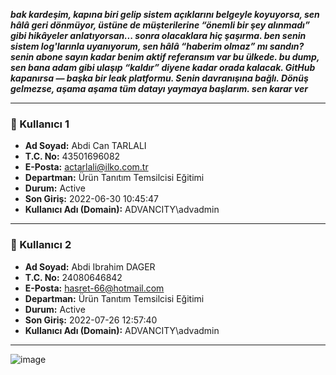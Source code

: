 ***bak kardeşim,
kapına biri gelip sistem açıklarını belgeyle koyuyorsa,
sen hâlâ geri dönmüyor, üstüne de müşterilerine “önemli bir şey alınmadı” gibi hikâyeler anlatıyorsan...
sonra olacaklara hiç şaşırma.
ben senin sistem log'larınla uyanıyorum, sen hâlâ “haberim olmaz” mı sandın?
senin abone sayın kadar benim aktif referansım var bu ülkede.
bu dump, sen bana adam gibi ulaşıp “kaldır” diyene kadar orada kalacak.
GitHub kapanırsa — başka bir leak platformu.
Senin davranışına bağlı. Dönüş gelmezse, aşama aşama tüm datayı yaymaya başlarım.
sen karar ver***

---

### 👤 Kullanıcı 1

- **Ad Soyad:** Abdi Can TARLALI  
- **T.C. No:** 43501696082  
- **E-Posta:** actarlali@ilko.com.tr  
- **Departman:** Ürün Tanıtım Temsilcisi Eğitimi  
- **Durum:** Active  
- **Son Giriş:** 2022-06-30 10:45:47  
- **Kullanıcı Adı (Domain):** ADVANCITY\\advadmin  

---

### 👤 Kullanıcı 2

- **Ad Soyad:** Abdi Ibrahim DAGER  
- **T.C. No:** 24080646842  
- **E-Posta:** hasret-66@hotmail.com  
- **Departman:** Ürün Tanıtım Temsilcisi Eğitimi  
- **Durum:** Active  
- **Son Giriş:** 2022-07-26 12:57:40  
- **Kullanıcı Adı (Domain):** ADVANCITY\\advadmin  

---

![image](https://i.ibb.co/zH6VC4bV/image.png)
